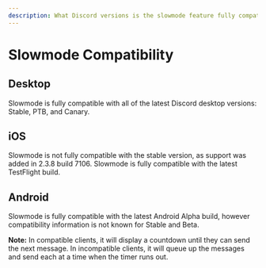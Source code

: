 ```yaml
---
description: What Discord versions is the slowmode feature fully compatible with?
---
```


# Slowmode Compatibility

## Desktop
Slowmode is fully compatible with all of the latest Discord desktop versions: Stable, PTB, and Canary.

## iOS
Slowmode is not fully compatible with the stable version, as support was added in 2.3.8 build 7106. Slowmode is fully compatible with the latest TestFlight build.

## Android
Slowmode is fully compatible with the latest Android Alpha build, however compatibility information is not known for Stable and Beta.

**Note:** In compatible clients, it will display a countdown until they can send the next message. In incompatible clients, it will queue up the messages and send each at a time when the timer runs out.
